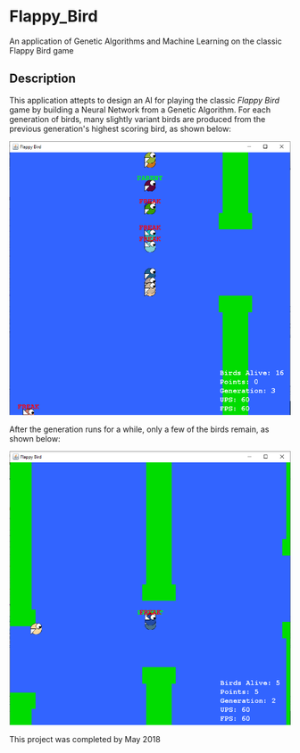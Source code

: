 # Flappy_Bird
An application of Genetic Algorithms and Machine Learning on the classic Flappy Bird game

## Description
This application attepts to design an AI for playing the classic _Flappy Bird_ game by building a Neural Network from a Genetic Algorithm. For each generation of birds, many slightly variant birds are produced from the previous generation's highest scoring bird, as shown below:

![](https://github.com/dipeshmanandhar/Flappy_Bird/raw/master/pics/Simulation%20Start.png "Simulation Start")

After the generation runs for a while, only a few of the birds remain, as shown below:

![](https://github.com/dipeshmanandhar/Flappy_Bird/raw/master/pics/Simulation%20End.png "Simulation End")


This project was completed by May 2018
